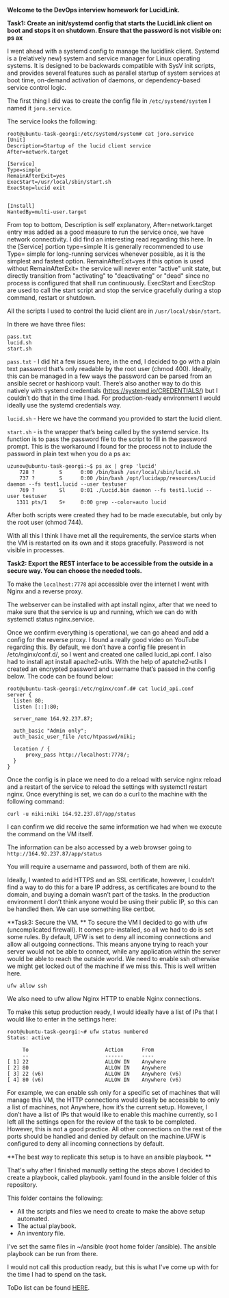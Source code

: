 **Welcome to the DevOps interview homework for LucidLink.**

**Task1: Create an init/systemd config that starts the LucidLink client on boot and stops it on shutdown. Ensure that the password is not visible on: ps ax**


I went ahead with a systemd config to manage the lucidlink client. Systemd is a (relatively new) system and service manager for Linux operating systems. It is designed to be backwards compatible with SysV init scripts, and provides several features such as parallel startup of system services at boot time, on-demand activation of daemons, or dependency-based service control logic.

The first thing I did was to create the config file in ```/etc/systemd/system``` I named it ```joro.service```.

The service looks the following:
```
root@ubuntu-task-georgi:/etc/systemd/system# cat joro.service
[Unit]
Description=Startup of the lucid client service
After=network.target

[Service]
Type=simple
RemainAfterExit=yes
ExecStart=/usr/local/sbin/start.sh
ExecStop=lucid exit


[Install]
WantedBy=multi-user.target
```

From top to bottom, Description is self explanatory, After=network.target entry was added as a good measure to run the service once, we have network connectivity. I did find an interesting read regarding this here. In the [Service] portion type=simple It is generally recommended to use Type= simple for long-running services whenever possible, as it is the simplest and fastest option. RemainAfterExit=yes if this option is used without RemainAfterExit= the service will never enter "active" unit state, but directly transition from "activating" to "deactivating" or "dead" since no process is configured that shall run continuously. ExecStart and ExecStop are used to call the start script and stop the service gracefully during a stop command, restart or shutdown.

All the scripts I used to control the lucid client are in ```/usr/local/sbin/start```.

In there we have three files:
```
pass.txt
lucid.sh
start.sh
```

```pass.txt``` - I did hit a few issues here, in the end, I decided to go with a plain text password that’s only readable by the root user (chmod 400). Ideally, this can be managed in a few ways the password can be parsed from an ansible secret or hashicorp vault. There’s also another way to do this natively with systemd credentials (https://systemd.io/CREDENTIALS/) but I couldn’t do that in the time I had. For production-ready environment I would ideally use the systemd credentials way.

```lucid.sh``` - Here we have the command you provided to start the lucid client.

```start.sh```  - is the wrapper that’s being called by the systemd service. Its function is to pass the password file to the script to fill in the password prompt. This is the workaround I found for the process not to include the password in plain text when you do a ps ax:
```
uzunov@ubuntu-task-georgi:~$ ps ax | grep 'lucid'
    728 ?        S      0:00 /bin/bash /usr/local/sbin/lucid.sh
    737 ?        S      0:00 /bin/bash /opt/lucidapp/resources/Lucid daemon --fs test1.lucid --user testuser
    769 ?        Sl     0:01 ./Lucid.bin daemon --fs test1.lucid --user testuser
   1311 pts/1    S+     0:00 grep --color=auto lucid
```

After both scripts were created they had to be made executable, but only by the root user (chmod 744).

With all this I think I have met all the requirements, the service starts when the VM is restarted on its own and it stops gracefully. Password is not visible in processes.



**Task2: Export the REST interface to be accessible from the outside in a secure way. You can choose the needed tools.**

To make the ```localhost:7778``` api accessible over the internet I went with Nginx and a reverse proxy.

The webserver can be installed with apt install nginx, after that we need to make sure that the service is up and running, which we can do with systemctl status nginx.service.

Once we confirm everything is operational, we can go ahead and add a config for the reverse proxy. I found a really good video on YouTube regarding this. By default, we don’t have a config file present in /etc/nginx/conf.d/, so I went and created one called lucid_api.conf. I also had to install apt install apache2-utils. With the help of apatche2-utils I created an encrypted password and username that’s passed in the config below. The code can be found below:
```
root@ubuntu-task-georgi:/etc/nginx/conf.d# cat lucid_api.conf
server {
  listen 80;
  listen [::]:80;

  server_name 164.92.237.87;

  auth_basic "Admin only";
  auth_basic_user_file /etc/htpasswd/niki;

  location / {
      proxy_pass http://localhost:7778/;
  }
}
```

Once the config is in place we need to do a reload with service nginx reload and a restart of the service to reload the settings with systemctl restart nginx. Once everything is set, we can do a curl to the machine with the following command:

```curl -u niki:niki 164.92.237.87/app/status```

I can confirm we did receive the same information we had when we execute the command on the VM itself.

The information can be also accessed by a web browser going to ```http://164.92.237.87/app/status```

You will require a username and password, both of them are niki.

Ideally, I wanted to add HTTPS and an SSL certificate, however, I couldn’t find a way to do this for a bare IP address, as certificates are bound to the domain, and buying a domain wasn’t part of the tasks. In the production environment I don’t think anyone would be using their public IP, so this can be handled then. We can use something like certbot.

**Task3: Secure the VM.
**
To secure the VM I decided to go with ufw (uncomplicated firewall). It comes pre-installed, so all we had to do is set some rules. By default, UFW is set to deny all incoming connections and allow all outgoing connections. This means anyone trying to reach your server would not be able to connect, while any application within the server would be able to reach the outside world. We need to enable ssh otherwise we might get locked out of the machine if we miss this. This is well written here.
```
ufw allow ssh
```

We also need to ufw allow Nginx HTTP to enable Nginx connections.

To make this setup production ready, I would ideally have a list of IPs that I would like to enter in the settings here:
```
root@ubuntu-task-georgi:~# ufw status numbered
Status: active

     To                         Action      From
     --                         ------      ----
[ 1] 22                         ALLOW IN    Anywhere
[ 2] 80                         ALLOW IN    Anywhere
[ 3] 22 (v6)                    ALLOW IN    Anywhere (v6)
[ 4] 80 (v6)                    ALLOW IN    Anywhere (v6)
```

For example, we can enable ssh only for a specific set of machines that will manage this VM, the HTTP connections would ideally be accessible to only a list of machines, not Anywhere, how it’s the current setup. However, I don’t have a list of IPs that would like to enable this machine currently, so I left all the settings open for the review of the task to be completed. However, this is not a good practice. All other connections on the rest of the ports should be handled and denied by default on the machine.UFW is configured to deny all incoming connections by default.


**The best way to replicate this setup is to have an ansible playbook.
**

That's why after I finished manually setting the steps above I decided to create a playbook, called playbook. yaml found in the ansible folder of this repository.

This folder contains the following:
- All the scripts and files we need to create to make the above setup automated.
- The actual playbook.
- An inventory file.

I've set the same files in ~/ansible (root home folder /ansible). The ansible playbook can be run from there.

I would not call this production ready, but this is what I've come up with for the time I had to spend on the task.

ToDo list can be found [HERE](https://docs.google.com/document/d/1jjqd08yTLuAO7PlEWstrWnCDLa9KcLaNFaTHsTI35WQ/edit?usp=sharing "HERE").
